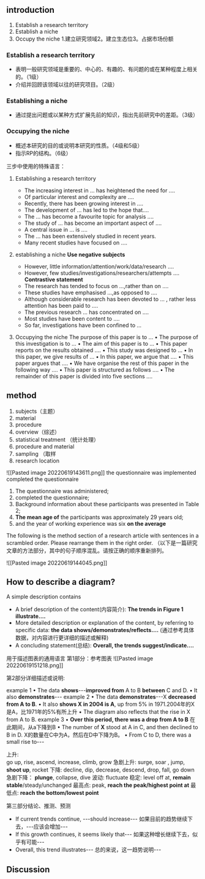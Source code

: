 ## introduction
1. Establish a research territory
2. Establish a niche
3. Occupy the niche
1.建立研究领域2。建立生态位3。占据市场份额

###  Establish a research territory

- 表明一般研究领域是重要的、中心的、有趣的、有问题的或在某种程度上相关的。（1级）
- 介绍并回顾该领域以往的研究项目。（2级）

###  Establishing a niche 

- 通过提出问题或以某种方式扩展先前的知识，指出先前研究中的差距。（3级）

### Occupying the niche 

- 概述本研究的目的或说明本研究的性质。（4级和5级）
- 指示RP的结构。（6级）

三步中使用的特殊语言：
1. Establishing a research territory
	- The increasing interest in ... has heightened the need for .... 
	- Of particular interest and complexity are .... 
	- Recently, there has been growing interest in .... 
	- The development of ... has led to the hope that.... 
	- The ... has become a favourite topic for analysis .... 
	- The study of ... has become an important aspect of .... 
	- A central issue in ... is .... 
	- The ... has been extensively studied in recent years. 
	- Many recent studies have focused on .... 
2. establishing a niche
	**Use negative subjects**
	- However, little information/attention/work/data/research .... 
	- However, few studies/investigations/researchers/attempts .... 
	**Contrastive statement**
	- The research has tended to focus on ...,rather than on .... 
	- These studies have emphasised ...,as opposed to .... 
	-  Although considerable research has been devoted to ... , rather less  attention has been paid to .... 
	- The previous research ... has concentrated on .... 
	- Most studies have been content to .... 
	- So far, investigations have been confined to ... 

3. Occupying the niche 
	The purpose of this paper is to ... 
	• The purpose of this investigation is to ... 
	• The aim of this paper is to ... 
	• This paper reports on the results obtained .... 
	• This study was designed to ... 
	• In this paper, we give results of ... 
	• In this paper, we argue that .... 
	• This paper argues that .... 
	• We have organise the rest of this paper in the following way .... 
	• This paper is structured as follows .... 
	• The remainder of this paper is divided into five sections ....



## method

1. subjects（主题）
2. material 
3. procedure
4. overview（综述）
5. statistical treatment （统计处理）
6. procedure and material
7. sampling （取样
8. research location

![[Pasted image 20220619143611.png]]
the questionnaire  was implemented
completed  the questionnaire 



1) The questionnaire was administered; 
2) completed the questionnaire; 
3) Background information about these participants was presented in Table 2; 
4) **The mean age of** the participants was approximately 29 years old; 
5) and the year of working experience was six **on the average** 

The following is the method section of a research article with sentences in a scrambled order.  Please rearrange them in the right order. 
（以下是一篇研究文章的方法部分，其中的句子顺序混乱。请按正确的顺序重新排列。

![[Pasted image 20220619144045.png]]

## How to describe a diagram?
A simple description contains
- A brief description of the content(内容简介):  **The trends in Figure 1 illustrate….**
- More detailed description or explanation of the content, by referring to specific data:  **the data shows/demonstrates/reflects….**   (通过参考具体数据，对内容进行更详细的描述或解释)
- A concluding statement(总结):   **Overall,  the trends suggest/indicate….**

用于描述图表的通用语言 
第1部分：参考图表
![[Pasted image 20220619151218.png]]

第2部分详细描述或说明:

example 1
• The data **shows**---**improved from** A to B **between** C and D.
• It also **demonstrates**---
example 2
• The data **demonstrates**---X **decreased from A to B**.
• It also **shows X in 2004 is A**,  up from 5% in 1971.2004年的X是A，比1971年的5%有所上升
• The diagram also reflects that the rise  in X from A to B.
example 3
• **Over this period,  there was a drop from A to B**  在此期间，从a下降到B
• The number of **X** stood at A in C,  and then declined to B in D.
  X的数量在C中为A，然后在D中下降为B。
• From C to D,  there was a small rise to---
                                           
上升:   
go up,  rise,  ascend, increase,  climb,  grow
急剧上升: 
surge,  soar ,  jump, **shoot up**,  rocket
下降: 
decline,  dip,  decrease,  descend, drop,  fall,  go down
急剧下降：
**plunge**,  collapse,  dive
波动: 
fluctuate
稳定:
level off at,  **remain stable**/steady/unchanged
最高点: 
peak, **reach the peak/highest point at**
最低点:
**reach the bottom/lowest point** 


第三部分结论、推测、预测

-  If current trends continue, ---should increase---
如果目前的趋势继续下去，---应该会增加---
-  If this growth continues, it seems likely that--- 
如果这种增长继续下去，似乎有可能---
- Overall,  this trend illustrates---
总的来说，这一趋势说明---

## Discussion




